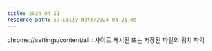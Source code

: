 ```yaml
---
title: 2024 04 21
resource-path: 07.Daliy Note/2024-04-21.md
---
```

chrome://settings/content/all : 사이트 캐시된 또는 저장된 파일의 위치 파악
